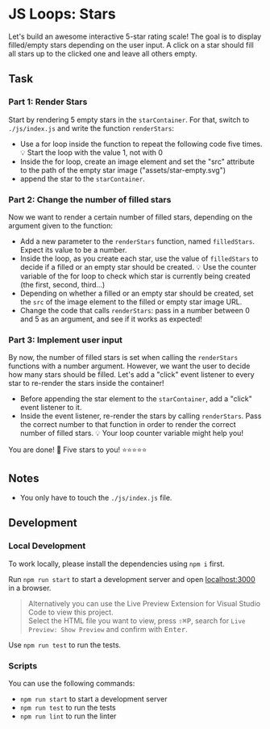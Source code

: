 # JS Loops: Stars

Let's build an awesome interactive 5-star rating scale! The goal is to display filled/empty stars depending on the user input. A click on a star should fill all stars up to the clicked one and leave all others empty.

## Task

### Part 1: Render Stars

Start by rendering 5 empty stars in the `starContainer`. For that, switch to `./js/index.js` and write the function `renderStars`:

-   Use a for loop inside the function to repeat the following code five times.
    💡 Start the loop with the value 1, not with 0
-   Inside the for loop, create an image element and set the "src" attribute to the path of the empty star image ("assets/star-empty.svg")
-   append the star to the `starContainer`.

### Part 2: Change the number of filled stars

Now we want to render a certain number of filled stars, depending on the argument given to the function:

-   Add a new parameter to the `renderStars` function, named `filledStars`. Expect its value to be a number.
-   Inside the loop, as you create each star, use the value of `filledStars` to decide if a filled or an empty star should be created.
    💡 Use the counter variable of the for loop to check which star is currently being created (the first, second, third...)
-   Depending on whether a filled or an empty star should be created, set the `src` of the image element to the filled or empty star image URL.
-   Change the code that calls `renderStars`: pass in a number between 0 and 5 as an argument, and see if it works as expected!

### Part 3: Implement user input

By now, the number of filled stars is set when calling the `renderStars` functions with a number argument.
However, we want the user to decide how many stars should be filled. Let's add a "click" event listener to every star to re-render the stars inside the container!

-   Before appending the star element to the `starContainer`, add a "click" event listener to it.
-   Inside the event listener, re-render the stars by calling `renderStars`. Pass the correct number to that function in order to render the correct number of filled stars.
    💡 Your loop counter variable might help you!

You are done! 🎉 Five stars to you! ⭐️⭐️⭐️⭐️⭐️

## Notes

-   You only have to touch the `./js/index.js` file.

## Development

### Local Development

To work locally, please install the dependencies using `npm i` first.

Run `npm run start` to start a development server and open [localhost:3000](http://localhost:3000) in a browser.

> Alternatively you can use the Live Preview Extension for Visual Studio Code to view this project.  
> Select the HTML file you want to view, press <kbd>⇧</kbd><kbd>⌘</kbd><kbd>P</kbd>, search for `Live Preview: Show Preview` and confirm with <kbd>Enter</kbd>.

Use `npm run test` to run the tests.

### Scripts

You can use the following commands:

-   `npm run start` to start a development server
-   `npm run test` to run the tests
-   `npm run lint` to run the linter
